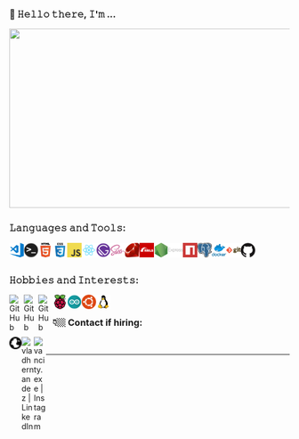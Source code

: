### 👋 𝙷𝚎𝚕𝚕𝚘 𝚝𝚑𝚎𝚛𝚎, 𝙸'𝚖 ...

<!-- ![Image](https://github.com/hernandez87v/hernandez87v/blob/master/drone-flight.gif?raw=true)

<br /> -->
<p align="center">
<img src="https://github.com/hernandez87v/hernandez87v/blob/master/drone-flight.gif?raw=true" width="588" height="322">
<p>

### 𝙻𝚊𝚗𝚐𝚞𝚊𝚐𝚎𝚜 𝚊𝚗𝚍 𝚃𝚘𝚘𝚕𝚜:

[<img align="left" alt="Visual Studio Code" width="26px" src="https://raw.githubusercontent.com/github/explore/80688e429a7d4ef2fca1e82350fe8e3517d3494d/topics/visual-studio-code/visual-studio-code.png" />][vscode]
[<img align="left" alt="terminal" width="26px" src="https://raw.githubusercontent.com/github/explore/80688e429a7d4ef2fca1e82350fe8e3517d3494d/topics/terminal/terminal.png" />][terminal]
[<img align="left" alt="HTML5" width="26px" src="https://raw.githubusercontent.com/github/explore/80688e429a7d4ef2fca1e82350fe8e3517d3494d/topics/html/html.png" />][html]
[<img align="left" alt="css3" width="26px" src="https://raw.githubusercontent.com/github/explore/80688e429a7d4ef2fca1e82350fe8e3517d3494d/topics/css/css.png" />][css]
[<img align="left" alt="javascript" width="26px" src="https://raw.githubusercontent.com/github/explore/80688e429a7d4ef2fca1e82350fe8e3517d3494d/topics/javascript/javascript.png" />][javascript]
[<img align="left" alt="React" width="26px" src="https://raw.githubusercontent.com/github/explore/80688e429a7d4ef2fca1e82350fe8e3517d3494d/topics/react/react.png" />][react]
[<img align="left" alt="gatsby" width="26px" src="https://raw.githubusercontent.com/github/explore/e94815998e4e0713912fed477a1f346ec04c3da2/topics/gatsby/gatsby.png" />][gatsby]
[<img align="left" alt="Sass" width="26px" src="https://raw.githubusercontent.com/github/explore/80688e429a7d4ef2fca1e82350fe8e3517d3494d/topics/sass/sass.png" />][sass]
[<img align="left" alt="GitHub" width="26px" src="https://raw.githubusercontent.com/github/explore/80688e429a7d4ef2fca1e82350fe8e3517d3494d/topics/ruby/ruby.png" />][ruby]
[<img align="left" alt="GitHub" width="26px" src="https://raw.githubusercontent.com/github/explore/80688e429a7d4ef2fca1e82350fe8e3517d3494d/topics/rails/rails.png" />][rails]
[<img align="left" alt="Node.js" width="26px" src="https://raw.githubusercontent.com/github/explore/80688e429a7d4ef2fca1e82350fe8e3517d3494d/topics/nodejs/nodejs.png" />][nodejs]
[<img align="left" alt="GitHub" width="26px" src="https://raw.githubusercontent.com/github/explore/80688e429a7d4ef2fca1e82350fe8e3517d3494d/topics/express/express.png" />][express]
[<img align="left" alt="GitHub" width="26px" src="https://raw.githubusercontent.com/github/explore/80688e429a7d4ef2fca1e82350fe8e3517d3494d/topics/npm/npm.png" />][npm]
[<img align="left" alt="MySQL" width="26px" src="https://raw.githubusercontent.com/github/explore/80688e429a7d4ef2fca1e82350fe8e3517d3494d/topics/postgresql/postgresql.png" />][postgresql]
[<img align="left" alt="GitHub" width="26px" src="https://raw.githubusercontent.com/github/explore/80688e429a7d4ef2fca1e82350fe8e3517d3494d/topics/docker/docker.png" />][docker]
[<img align="left" alt="git" width="26px" src="https://raw.githubusercontent.com/github/explore/80688e429a7d4ef2fca1e82350fe8e3517d3494d/topics/git/git.png" />][git]
[<img align="left" alt="GitHub" width="26px" src="https://raw.githubusercontent.com/github/explore/78df643247d429f6cc873026c0622819ad797942/topics/github/github.png" />][github]

<br />
<br />

### 𝙷𝚘𝚋𝚋𝚒𝚎𝚜 𝚊𝚗𝚍 𝙸𝚗𝚝𝚎𝚛𝚎𝚜𝚝𝚜:

[<img align="left" alt="GitHub" width="26px" src="https://avatars3.githubusercontent.com/u/14859759?s=200&v=4" />][prusa]
[<img align="left" alt="GitHub" width="26px" src="https://avatars1.githubusercontent.com/u/52839789?s=200&v=4" />][emuflight]
[<img align="left" alt="GitHub" width="26px" src="https://avatars0.githubusercontent.com/u/19597933?s=200&v=4" />][betaflight]
[<img align="left" alt="GitHub" width="26px" src="https://raw.githubusercontent.com/github/explore/80688e429a7d4ef2fca1e82350fe8e3517d3494d/topics/raspberry-pi/raspberry-pi.png" />][raspberrypi]
[<img align="left" alt="GitHub" width="26px" src="https://raw.githubusercontent.com/github/explore/80688e429a7d4ef2fca1e82350fe8e3517d3494d/topics/arduino/arduino.png" />][arduino]
[<img align="left" alt="GitHub" width="26px" src="https://raw.githubusercontent.com/github/explore/80688e429a7d4ef2fca1e82350fe8e3517d3494d/topics/ubuntu/ubuntu.png" />][ubuntu]
[<img align="left" alt="GitHub" width="26px" src="https://raw.githubusercontent.com/github/explore/80688e429a7d4ef2fca1e82350fe8e3517d3494d/topics/linux/linux.png" />][linux]

<br />

### 👇🏼 Contact if hiring:

[<img align="left" alt="vladhernandez.dev" width="22px" src="https://raw.githubusercontent.com/iconic/open-iconic/master/svg/globe.svg" />][website]

[<img align="left" alt="vladhernandez | LinkedIn" width="22px" src="https://cdn.jsdelivr.net/npm/simple-icons@v3/icons/linkedin.svg" />][linkedin]

[<img align="left" alt="vancity.exe | Instagram" width="22px" src="https://cdn.jsdelivr.net/npm/simple-icons@v3/icons/instagram.svg" />][instagram]

<br />

---

[website]: https://vladhernandez.dev/
[linkedin]: https://www.linkedin.com/in/vlad-hernandez/
[instagram]: https://www.instagram.com/vancity.exe/
[prusa]: https://github.com/prusa3d
[emuflight]: https://github.com/emuflight
[betaflight]: https://github.com/betaflight
[raspberrypi]: https://github.com/topics/raspberry-pi
[arduino]: https://github.com/topics/arduino
[ubuntu]: https://github.com/topics/ubuntu
[linux]: https://github.com/topics/linux
[vscode]: https://github.com/topics/vscode
[terminal]: https://github.com/topics/terminal
[html]: https://github.com/topics/html
[css]: https://github.com/topics/css
[javascript]: https://github.com/topics/javascript
[react]: https://github.com/topics/react
[gatsby]: https://github.com/topics/gatsby
[sass]: https://github.com/topics/sass
[ruby]: https://github.com/topics/ruby
[rails]: https://github.com/topics/rails
[nodejs]: https://github.com/topics/nodejs
[express]: https://github.com/topics/express
[npm]: https://github.com/topics/npm
[postgresql]: https://github.com/topics/postgresql
[docker]: https://github.com/topics/docker
[git]: https://github.com/topics/git
[github]: https://github.com/topics/github
